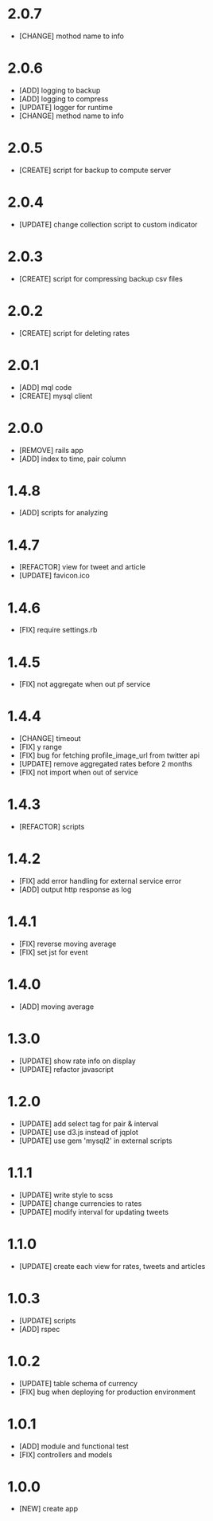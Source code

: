# 2.0.7
  - [CHANGE] mothod name to info

# 2.0.6
  - [ADD] logging to backup
  - [ADD] logging to compress
  - [UPDATE] logger for runtime
  - [CHANGE] method name to info

# 2.0.5
  - [CREATE] script for backup to compute server

# 2.0.4
  - [UPDATE] change collection script to custom indicator

# 2.0.3
  - [CREATE] script for compressing backup csv files

# 2.0.2
  - [CREATE] script for deleting rates

# 2.0.1
  - [ADD] mql code
  - [CREATE] mysql client

# 2.0.0
  - [REMOVE] rails app
  - [ADD] index to time, pair column

# 1.4.8
  - [ADD] scripts for analyzing

# 1.4.7
  - [REFACTOR] view for tweet and article
  - [UPDATE] favicon.ico

# 1.4.6
  - [FIX] require settings.rb

# 1.4.5
  - [FIX] not aggregate when out pf service

# 1.4.4
  - [CHANGE] timeout
  - [FIX] y range
  - [FIX] bug for fetching profile_image_url from twitter api
  - [UPDATE] remove aggregated rates before 2 months
  - [FIX] not import when out of service

# 1.4.3
  - [REFACTOR] scripts

# 1.4.2
  - [FIX] add error handling for external service error
  - [ADD] output http response as log

# 1.4.1
  - [FIX] reverse moving average
  - [FIX] set jst for event

# 1.4.0
  - [ADD] moving average

# 1.3.0
  - [UPDATE] show rate info on display
  - [UPDATE] refactor javascript

# 1.2.0
  - [UPDATE] add select tag for pair & interval
  - [UPDATE] use d3.js instead of jqplot
  - [UPDATE] use gem 'mysql2' in external scripts

# 1.1.1
  - [UPDATE] write style to scss
  - [UPDATE] change currencies to rates
  - [UPDATE] modify interval for updating tweets

# 1.1.0
  - [UPDATE] create each view for rates, tweets and articles

# 1.0.3
  - [UPDATE] scripts
  - [ADD] rspec

# 1.0.2
  - [UPDATE] table schema of currency
  - [FIX] bug when deploying for production environment

# 1.0.1
  - [ADD] module and functional test
  - [FIX] controllers and models

# 1.0.0
  - [NEW] create app
